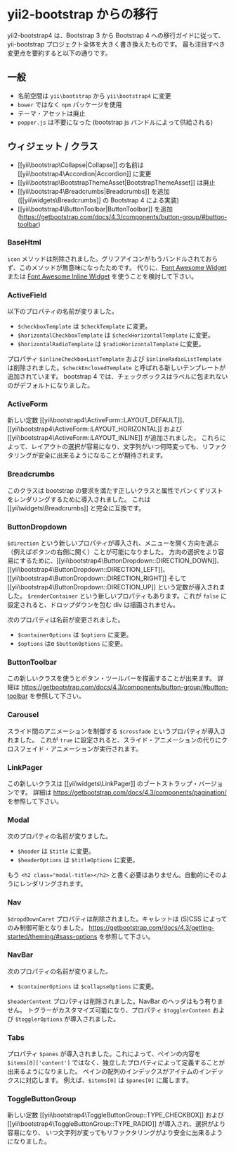 yii2-bootstrap からの移行
=========================

yii2-bootstrap4 は、Bootstrap 3 から Bootstrap 4 への移行ガイドに従って、yii-bootstrap プロジェクト全体を大きく書き換えたものです。
最も注目すべき変更点を要約すると以下の通りです。

## 一般

* 名前空間は `yii\bootstrap` から `yii\bootstrap4` に変更
* `bower` ではなく `npm` パッケージを使用
* テーマ・アセットは廃止
* `popper.js` は不要になった (bootstrap js バンドルによって供給される) 

## ウィジェット / クラス

* [[yii\bootstrap\Collapse|Collapse]] の名前は [[yii\bootstrap4\Accordion|Accordion]] に変更
* [[yii\bootstrap\BootstrapThemeAsset|BootstrapThemeAsset]] は廃止
* [[yii\bootstrap4\Breadcrumbs|Breadcrumbs]] を追加 ([[yii\widgets\Breadcrumbs]] の Bootstrap 4 による実装)
* [[yii\bootstrap4\ButtonToolbar|ButtonToolbar]] を追加 (https://getbootstrap.com/docs/4.3/components/button-group/#button-toolbar)

### BaseHtml

`icon` メソッドは削除されました。グリフアイコンがもうバンドルされておらず、このメソッドが無意味になったためです。
代りに、[Font Awesome Widget](https://github.com/rmrevin/yii2-fontawesome) または
[Font Awesome Inline Widget](https://github.com/YiiRocks/yii2-fontawesome-inline) を使うことを検討して下さい。

### ActiveField

以下のプロパティの名前が変りました。
* `$checkboxTemplate` は `$checkTemplate` に変更。
* `$horizontalCheckboxTemplate` は `$checkHorizontalTemplate` に変更。
* `$horizontalRadioTemplate` は `$radioHorizontalTemplate` に変更。

プロパティ `$inlineCheckboxListTemplate` および `$inlineRadioListTemplate` は削除されました。`$checkEnclosedTemplate` と呼ばれる新しいテンプレートが追加されています。
bootstrap 4 では、チェックボックスはラベルに包まれないのがデフォルトになりました。

### ActiveForm

新しい定数 [[yii\bootstrap4\ActiveForm::LAYOUT_DEFAULT]]、[[yii\bootstrap4\ActiveForm::LAYOUT_HORIZONTAL]]
および [[yii\bootstrap4\ActiveForm::LAYOUT_INLINE]] が追加されました。
これらによって、レイアウトの選択が容易になり、文字列がいつ何時変っても、リファクタリングが安全に出来るようになることが期待されます。

### Breadcrumbs

このクラスは bootstrap の要求を満たす正しいクラスと属性でパンくずリストをレンダリングするために導入されました。
これは [[yii\widgets\Breadcrumbs]] と完全に互換です。

### ButtonDropdown

`$direction` という新しいプロパティが導入され、メニューを開く方向を選ぶ（例えばボタンの右側に開く）ことが可能になりました。
方向の選択をより容易にするために、[[yii\bootstrap4\ButtonDropdown::DIRECTION_DOWN]]、[[yii\bootstrap4\ButtonDropdown::DIRECTION_LEFT]]、
[[yii\bootstrap4\ButtonDropdown::DIRECTION_RIGHT]] そして
[[yii\bootstrap4\ButtonDropdown::DIRECTION_UP]] という定数が導入されました。
`$renderContainer` という新しいプロパティもあります。これが `false` に設定されると、ドロップダウンを包む div は描画されません。

次のプロパティは名前が変更されました。
* `$containerOptions` は `$options` に変更。
* `$options` はe `$buttonOptions` に変更。

### ButtonToolbar

この新しいクラスを使うとボタン・ツールバーを描画することが出来ます。
詳細は https://getbootstrap.com/docs/4.3/components/button-group/#button-toolbar を参照して下さい。

### Carousel

スライド間のアニメーションを制御する `$crossfade` というプロパティが導入されました。
これが `true` に設定されると、スライド・アニメーションの代りにクロスフェイド・アニメーションが実行されます。

### LinkPager

この新しいクラスは [[yii\widgets\LinkPager]] のブートストラップ・バージョンです。
詳細は https://getbootstrap.com/docs/4.3/components/pagination/ を参照して下さい。

### Modal


次のプロパティの名前が変りました。
* `$header` は `$title` に変更。
* `$headerOptions` は `$titleOptions` に変更。

もう `<h2 class="modal-title></h2>` と書く必要はありません。自動的にそのようにレンダリングされます。

### Nav

`$dropdDownCaret` プロパティは削除されました。キャレットは (S)CSS によってのみ制御可能となりました。
https://getbootstrap.com/docs/4.3/getting-started/theming/#sass-options を参照して下さい。

### NavBar

次のプロパティの名前が変りました。
* `$containerOptions` は `$collapseOptions` に変更。

`$headerContent` プロパティは削除されました。NavBar のヘッダはもう有りません。
トグラーがカスタマイズ可能になり、プロパティ `$togglerContent` および `$togglerOptions` が導入されました。

### Tabs

プロパティ `$panes` が導入されました。これによって、ペインの内容を `$items[0]['content']` ではなく、独立したプロパティによって定義することが出来るようになりました。
ペインの配列のインデックスがアイテムのインデックスに対応します。
例えば、`$items[0]` は `$panes[0]` に属します。

### ToggleButtonGroup

新しい定数 [[yii\bootstrap4\ToggleButtonGroup::TYPE_CHECKBOX]] および
[[yii\bootstrap4\ToggleButtonGroup::TYPE_RADIO]] が導入され、選択がより容易になり、
いつ文字列が変ってもリファクタリングがより安全に出来るようになりました。
